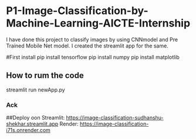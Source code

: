 # P1-Image-Classification-by-Machine-Learning-AICTE-Internship

I have done this project to classify images by using CNNmodel and Pre Trained Mobile Net model. I created the streamlit app for the same.

#First install 
pip install tensorflow
pip install numpy
pip install matplotlib

## How to rum the code
streamlit run newApp.py

### Ack


##Deploy oon
Streamlit: https://image-classification-sudhanshu-shekhar.streamlit.app
Render: https://image-classification-i71s.onrender.com
